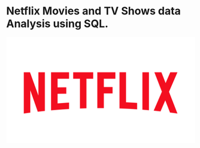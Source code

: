 # Netflix Movies and TV Shows data Analysis using SQL.

![Netflix_logo](https://github.com/Saqibahamed/Netflix_SQL_Project/blob/main/Netflix%20logo.png)
